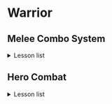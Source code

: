 # Warrior

## Melee Combo System
<details>
  <summary>Lesson list</summary>

  <details>

  <summary>
    
### 3-5 Hero Hero Gameplay Ability

  </summary>
    
> 本节主要内容是在以下两个文件中创建辅助函数（查找角色、控制器、组件等），以供蓝图调用
> - WarriorGameplayAbility
> - WarriorHeroGameplayAbility
  </details>

<details>
  <summary>
    
### 3-6 Ability Input Action

   </summary>
  
> 本节课主要是重复了Input Binding流程的前三个流程
> 
>> 全流程：Native Gameplay Tags -> Input Config Data Asset -> Custom Input Component -> Binding Inputs -> Assign Assets in Editor
>
> Native Gameplay Tags: 声明及定义GameplayTag
> 
> Input Cofig Data Asset: 创建了一个新的数组存储AbilityInputAction
> 
> Custome Input Component: 为绑定action创建了模板函数

</details>

<details>
  <summary>
    
### 3-7 Hero Ability Set

  </summary>

> Hero Character需要把标签传给Ablity System Component，通过标签激活对应的Ability，因此在UDataAsset_HeroStartUpData类里创建了一个结构体，维护标签与ability的关系，并重写了将能力赋予ASC的方法，这样在WarriorHeroCharacter的PossessedBy函数中就会调用子类的GiveToAbilitySystemComponent方法。
</details>

<details>
  <summary>
    
### 3-8 Binding Ability Input

  </summary>
  
> 在Input Component中将Ability与tag绑定，在Hero Character中，调用绑定方法并定义回调函数，回调函数负责触发技能。
</details>

<details>
  <summary>
    
### 3-10 Wait for Gameplay Event

  </summary>
  
> 这两节课主要是创建动画，创建了动画通知用的蓝图，传递标签，并定义了新的标签，供发送通知时使用。（标签主要是用来识别武器的）
</details>

<details>
  <summary>
    
### 3-13 Link Anim Layer

  </summary>
  
> 不同的武器会有不同的动画，为了避免创建复杂的动画图表，采用了分层的概念创建动画。
</details>

<details>
  <summary>
    
### 3-14 Default Weapon Ability

  </summary>
  
> 设置了能力蓝图中，能力标签对其他标签的屏蔽。
> 
> 角色在装备武器时，要链接动画图层，有不同的能力：卸下装备，轻攻击，重攻击等，重新绑定输入映射上下文。
> 
> 角色在卸下装备时，需要卸载动画图层，移除授予的能力，移除输入映射等。
> 
> 这些跟武器相关，所以将这些内容维护在AWarriorHeroWeapon类中，简而言之，我们在捡起武器的同时，也捡起了一套“系统”。
</details>

<details>
  <summary>
    
### 3-15 Grant Weapon Ability

  </summary>
  
> UWarriorAbilitySystemComponent类里添加了GrantHeroWeaponAbilities方法，根据武器关联的能力进行授予。
>
> 设置蓝图。
>
> （不知道为什么少了3-14节的几个资源，已补充）
</details>

<details>
  <summary>
    
### 3-16 Handle Unequip Axe

  </summary>
  
> 卸载武器时，需要unlinke anim class layers，删除mapping context以及清空授权的能力。
>
> UWarriorAbilitySystemComponent负责授权能力以及移除授权能力，已授权的FGameplayAbilitySpecHandle被保存在武器类中。
>
> 补充了3-15结尾遗留部分代码。
</details>

<details>
  <summary>
    
### Stop & Summarize

  </summary>
  
> 前面这部分主要内容是围绕着输入-技能展开的，抛开动画暂且不论，仅输入-技能而言，大概逻辑是mapping context将action与input tag对应起来，而mapping context被存储在data asset中；input component中定义了绑定函数，将action，tag与回调函数进行关联，hero character的possesedby函数加载data asset，setupplayerinputcomponent中则启用了input component中的绑定函数，回调函数也在hero character中被定义，但其真正的实现OnAbilityInputPressed则在WarriorAbilitySystemComponent中，该函数根据标签遍历可激活的技能列表（GetActivatableAbilities()返回的是【可激活】的技能，可激活也就是被授予的技能，区别于【已激活】），如果标签匹配则激活对应技能TryActivateAbility，此时会触发对应蓝图中Activate Ability事件，执行后续逻辑，比如播放montage，设置anim class layer，mapping context，授予能力等等。
> ![Image](README_Img/Chapter3_StopAndSummarize.png)
  </details>


<details>
  <summary>

### 3-17 Light Attack Ability

  </summary>

>讲解了轻攻击能力的配置流程，前面框架搭好以后，流程就是：
>
>定义tag -> 创建action -> Input config中将input tag与action绑定 -> 修改mapping context，将aciton与输入进行映射 -> 创建能力蓝图，设置标签 -> 在武器中修改weapon data，配置input tag与ability
>
>注意：能力蓝图中设置的是ability tag，而其他地方没有记错的话设置的是input tag，Weapon data中将input tag与能力蓝图绑定，也就与ability tag进行了关联。
</details>

<details>
<summary>

### 3-18 Combo Logic

</summary>

> 本节重点是在GA_Hero_LightAttackMaster中创建了连击的逻辑，连续攻击增加计数，超过一定时间进行重置。
> 
> GA_Hero_LightAttack_Axe中则维护了montage的映射。
>
> 注意，montage中的slot可以视作一个“动画播放通道”，以控制不同部位的动画。

</details>

<details>

<summary>

### 3-20 Heavy Attack Logic

</summary>

> 本节与上一节的内容同轻攻击。
  
</details>

<details>

<summary>

### 3-21 Warrior Function Library

</summary>

> 因为连击系统与动画是独立的，现在需要实现这样的功能：轻击3之后可以直接跳转到重击2，就需要进行通信。
>
> 本节创建了一个函数库以供后续使用，比如获取ASC组件，添加标签，移除标签，检测actor是否有标签等。
  
</details>

<details>

<summary>

### 3-22 Jump To Finisher
  
</summary>

> 在轻击和重击的功能蓝图中进行了轻击3->重击2的功能实现，主要思路就是通过Ability System Component添加标签，以识别能否进行跳转。
  
</details>

<details>

<summary>

### 3-23 Slow Motion and Sound FX
  
</summary>

> 基于AnimNotifyState类创建蓝图，重载函数以控制时间流速。
>
> 给montage添加慢动作及音效。
  
</details>

<details>

<summary>

### Bug Fixed
  
</summary>

> 上一节重击1的montage未保存。
>
> 修理了几处bug：之前定义event.unequip.axe标签时多打了空格，修复后导致人物不能正常收回武器，需要在收回武器的能力蓝图和montage中重新选择标签。

</details>

<details>

<summary>

### 3-24 Section Wrap Up
  
</summary>

> 注释调试代码，在FWarriorHeroAbilitySet这个结构体中，AbilityToGrant的类型换为更具体的子类UWarriorHeroGameplayAbility，删除部分无用资源。

</details>


</details>


## Hero Combat

<details>
  <summary>Lesson list</summary>

<details>

<summary>

### 4-3 Set Up Enemy Character
  
</summary>

> 前期准备，创建Enemy的C++类：character，startup data，gameplay ability，combat component。

</details>

<details>

<summary>

### 4-4 Gruntling Guardian
  
</summary>

> 创建动画蓝图，在创建模板动画蓝图的时候，并不需要指定骨骼。

</details>

<details>

<summary>

### 4-5 Asynchronous Loading
  
</summary>

> 主角因为只有一个，在加载start up data的时候是同步加载的，及时阻塞游戏进程，也很快就加载完了；而敌人数量可能是不定的，所以本节采用了异步加载的方式，在进行异步加载的时候还应用了lambda函数。
>
> 回顾一下start up data，该类主要是为了存储ablity而存在的，我们加载start up data也是为了授予主角/敌人能力的，注意，授予能力 ！= 激活能力。

</details>

<details>

<summary>

### 4-6 Spawn Enemy Weapon
  
</summary>

> 给敌人生成武器，创建游戏能力蓝图BP_Guardian_SpawnWeapon，需要设置tag，创建武器类，设置socket等。
</details>

<details>

<summary>

### 4-7 Attribute Set
  
</summary>

> 给角色设置血量，攻击力等属性。通过宏创建辅助函数。
>
> 点击~，在控制台输入showdebug abilitysystem后会显示设置的属性。
</details>

<details>
<summary>

### 4-8 Gameplay Effect
  
</summary>

> 上一节设置了AttributeSet，而Gameplay Effect的作用则是修改属性值。
>
> 本节同时也建立了Curve Table，有点类似于Excel表格填表。
</details>

<details>
<summary>

### 4-9 Apply Gameplay Effect To Self
  
</summary>

> 创建好Gameplay Effect以后，下一步就是怎么应用的问题，首先在UDataAsset_StartUpDataBase中保存UGameplayEffect，之后在GiveToAbilitySystemComponent函数中应用Gameplay Effect。
>
> 注意在DA_Hero中，给StartUpGameplayEffects进行赋值时，有先后顺序，先是MaxHealth，再是CurrentHealth。
</details>


<details>
<summary>

### 4-10 Init Enemy Attributes
  
</summary>

> 跟角色设置属性以及Gameplay Effect的流程差不多，在控制台输出调试信息的时候page down切换到敌人身上，也没有正确显示，于是修改了DefaultGame.ini文件。
</details>

<details>
<summary>

### 4-11 Pawn Combat Interface
  
</summary>

> 为了做伤害检测，首先需要处理武器的碰撞，而碰撞实际跟动画有关，需要设置ANS_ToggleWeaponCollision，因为AnimNotifyState有明确的起止点，以便启用/禁用武器碰撞。
>
> 为了能够启用武器碰撞，首先要获取武器，而武器可以在PawnCombatComponent中被获取，所以可以在PawnCombatComponent中设置一个ToggleCollision函数。
>
> 那么问题是怎么获取PawnCombatComponent？我们可以访问的是HeroCombatComponent/EnemyCombatComponent，对于启用/禁用碰撞而言，我们只需要访问基类PawnCombatComponent即可。
>
>> 1.用FindComponentByClass()获取组件。
>> 
>> 2.BaseCharacter实现自定义的IPawnCombatInterface接口，该接口中只有一个纯虚函数GetPawnCombatComponent()，HeroCharacter/EnemyCharacter需要覆盖虚函数并返回自己的CombatComponent。

</details>

<details>
<summary>

### 4-12 Toggle Weapon Collision
  
</summary>

> 在PawnCombatComponent中创建ToggleWeaponCollision以启用/禁用碰撞，在AnimNotifyState类中进行调用，并在montage中确定AnimNotifyState的起止点。

</details>

<details>
<summary>

### 4-13 On Weapon Begin Overlap
  
</summary>

> 本节主要内容为hit流程，在WeaponBase类有WeaponCollisionBox，将BeginOverlap与EndOverlap与WeaponCollisionBox进行绑定，对碰撞的物体进行检测。
>
> UPawnCombatComponent则用来处理武器碰撞，创建ToggleWeaponCollision函数待完善。

</details>

<details>
<summary>

### 4-14 On Target Interacted
  
</summary>

> 声明委托类型，在进行碰撞时或者碰撞结束后，调用委托绑定的回调函数。
>
> ![Image](README_Img/4-14.png)

</details>


<details>
<summary>

### 4-15 Notify Melee Hit
  
</summary>

> 确保每次攻击时，只攻击一次：在PawnCombatComponent创建一个AAcotr*数组，当检测到对象时加入数组，之后如果再次检测到同一个actor，则直接跳过。
>
> 检测到物体以后，下一步就是进行通知以便就行后续的伤害处理，HeroCombatComponent中重写了OnHitTargetActor，进行伤害检测，在此函数中调用函数UAbilitySystemBlueprintLibrary::SendGameplayEventToActor()。在GA_LightAttack中定义了WaitGameplayEvent节点负责监听（选择了同一个标签），当SendGameplayEventToActor调用以后，该事件会被激活，执行后续伤害处理流程。

</details>

<details>
<summary>

### 4-16 Set Up Attack Montages
  
</summary>

> 为其他轻攻击、重攻击添加ANS通知；为重攻击添加WaitGameplayEvent节点，检测事件。

</details>


<details>
<summary>

### 4-17 Make Gameplay Effect Spec Handle
  
</summary>

> 前面做了hit检测，后续自然就是进行伤害处理，如何通过gameplay effect影响attribute set，流程如图所示：
>
> ![Image](README_Img/4-17.png)
>
> 本节主要是在UWarriorHeroGameplayAbility类中创建了MakeHeroDamageEffectSpecHandle函数，返回FGameplayEffectSpecHandle以供后续使用。

</details>

<details>
<summary>

### 4-18 Hero Damage Info
  
</summary>

> 上一节课的补充，为MakeHeroDamageEffectSpecHandle准备入参，创建Effect Class，tag，获取base damage等。

</details>

<details>
<summary>

### 4-19 Apply Effect Spec Handle To Target
  
</summary>

> 创建好gameplay effect spec handle以后，下一步就是将handle应用于目标：在UWarriorGameplayAbility创建了相关函数，重点是调用UAbilitySystemComponent::ApplyGameplayEffectSpecToTarget函数。

</details>

<details>
<summary>

### 4-20 Capture Relevant Attributes
  
</summary>

> 为了能够进行伤害计算，需要对attributes进行捕获，本节课提供了两种方式进行捕获：一种是较慢的方式，另一种则是通过宏相对而言较快的方式进行捕获。

</details>

<details>
<summary>

### 4-21 Retrieve Hero Damage Info
  
</summary>

> 上节课对attributes进行了捕获，这节课主要是重载UGameplayEffectExecutionCalculation下的Execute_Implementation函数，以取得attributes的值。

</details>

<details>
<summary>

### 4-22 Calculate Final Damage Done
  
</summary>

> 在Execute_Implementation函数中编写**伤害计算逻辑**。

</details>

<details>
<summary>

### 4-23 Set Up Heavy Attacks For Damage
  
</summary>

> 在蓝图中修改heavy attck的逻辑，使得gameplay effect能够作用于attributes。
>
> 至此，前面流程图中Gameplay Effect Execution Calculation环节也就结束了。

</details>


<details>
<summary>

### 4-24 Modify Health Attribute
  
</summary>

> 重载PostGameplayEffectExecute函数，通过Data.EvaluatedData.Attribute与其他属性进行匹配，修改对应的属性。
>
> 本节遇到一个问题就是GAMEPLAYATTRIBUTE_PROPERTY_GETTER(ClassName, PropertyName)没有生效，而其他的Getter和Setter都是正常的，应该是跟宏里面static有关。

</details>

<details>
<summary>

### 4-25 Hit React Ability
  
</summary>

> 从本节开始，下面几节主要做一些所谓的“打击感”。
>
> 首先是受击反馈，这也是一种ability，敌人的ability流程是：Ability Tags -> Gameplay Ability Blueprint（先创建基类蓝图，写逻辑，子类蓝图填数据） -> Anim Montage -> Grant Ability（DA里选择对应能力蓝图）。

</details>

<details>
<summary>

### 4-26 Trigger Hit React Ability
  
</summary>

> 之前已经授予了能力，下一步是怎么“触发”的问题，很明显，在角色进行攻击的时候触发敌人的受击动画，所以在GA_Hero_LightAttackMaster蓝图中使用了蓝图库中的方法Send Gameplay Event To Actor，此方法被调用后，触发GA_Enemy_HitReact_Base事件，从而调整敌人面向的方向以及播放蒙太奇。

</details>

<details>
<summary>

### 4-27 Material Hit FX
  
</summary>

> 修改重击蓝图，使得重击能够触发受击动画。
>
> 修改enemy的材质，并通过参数对enemy材质进行控制，在GA_Enemy_HitReact_Base蓝图中，在角色被击中时修改参数，从而使得enemy呈现出不同的样子。

</details>

<details>
<summary>

### 4-28 Hit Pause
  
</summary>

> 实现了“卡肉”效果。Hit pause也是作为主角的一种ability，实现流程与之前基本一致，而hit pause则是通过event进行触发的，enemy的受击动画，通过在蓝图中调用Send Gameplay Event To Actor进行触发，而hit pause这里则在C++中调用了SendGameplayEventToActor函数进行触发。

</details>

<details>
<summary>

### 4-29 Camera Shake
  
</summary>

> GA_Hero_HitPause蓝图中加入相机抖动节点，创建相机抖动蓝图。

</details>


<details>
<summary>

### 4-30 Hit React Sound
  
</summary>

> 在敌人的montage中添加受击音效。
>
> 为了解决同时击中多个敌人导致同时播放多个音效的问题，创建Sound Concurrency资产，控制同时播放的音效数量。

</details>

<details>
<summary>

### 4-31 Gameplay Cues
  
</summary>

> 斧头的击中音效不要放在montage里，因为我们想要的是只有在斧头击中目标以后才播放击中音效。
>
> 本节使用了Gameplay Cue来播放音效。

</details>

<details>
<summary>

### 4-32 Enemy Death Ability
  
</summary>

> Enemy Death Process：Attribute Set(Add tag to actor) → Play Death Montage(Triggered on tag added) → Death FX(Material FX / Particle FX)
>
> 本节首先完成了死亡能力的授予，与其他ability流程一样，只不过触发ability变成了通过tag触发。
>
> 在GA_Enemy_Death_Base蓝图中播放montage和执行gameplay cue播放声音。

</details>


<details>
<summary>

### 4-33 BP Death Interface
  
</summary>

> 解决enemy死亡以后动画恢复至idle的问题，需要停用动画，关闭碰撞等。
>
> 怎么从EndAbility调用BP_Enemy_Character_Base中的逻辑？可以选择Cast to或者使用蓝图接口，本节创建了蓝图接口以实现通信。

</details>

<details>
<summary>

### 4-34 Dissolve Material FX
  
</summary>

> 给enemy和enemy weapon添加死亡后慢慢消失的效果，也就是在BP_EnemyCharacter_Base中修改材质参数，缓慢溶解的过程使用timeline来实现。
>
> 之前一直不是很清楚texture, material, anim, montage, mesh, skeleton的区别，这里说一下自己的浅见：
> > texture & material: texture是基元，提供纹理信息，而material则是综合texture及算法实现的效果，比如溶解效果的实现。
> > 
> > anim & montage: 同样anim是基元，montage在anim的基础上，进行动画的逻辑控制、动画混合等。
> > 
> > mesh & skeleton: mesh是3D模型的集合结构，决定了物体的形状，而skeleton是由骨骼和关节组成的层级结构，驱动mesh变形以实现动画。

</details>


<details>
<summary>

### 4-35 Dissolve Niagara FX
  
</summary>

> 使用Spawn System Attached给死亡后的enemy添加粒子特效，首先在蓝图接口中将Niagara作为函数的输入，之后在蓝图中进行加载。添加完后的粒子效果有个问题，就是颜色与enemy溶解时材质的颜色不一致，所以获取enmey的材质，找到其颜色参数，赋予niagara相关参数即可。

</details>

<details>
<summary>

### 4-36 Pawn UI Component
  
</summary>

> 创建PawnUIComponent及其子类，创建PawnUIInterface接口，以便查找PawnUIComponent，使WarriorBaseCharacter及子类实现该接口。

</details>

<details>
<summary>

### 4-37 Broadcast Value Change
  
</summary>

> AttributeSet中获取UIComponent，而UIComponent中定义了**委托函数**，当属性发生变化时，AttributeSet中获取的UIComponent则会进行广播。

</details>

<details>
<summary>

### 4-38 Listen For Broadcasting
  
</summary>

> 创建WarriorWidgetBase基类，该类重载NativeOnInitialized函数，此函数通过IPawnUIInterface接口获得HeroUIComponent，调用BP_OnOwningHeroUIComponentInitialized函数（此函数在Widget蓝图中被重写，绑定血量修改时的事件）。
>
> 角色蓝图中添加了Widget，之后触发Widget蓝图中NativeOnInitialized函数，子类中重载了调用BP_OnOwningHeroUIComponentInitialized函数，则会对其进行调用。
>
> 注意，此时在AttributeSet中，我们通过接口进行了广播，它并不知道Widget的存在；而反观WarriorWidgetBase类，借助于基类中的蓝图接口，它的子类蓝图也只是绑定了委托事件，并不知道AttributeSet的存在。

</details>

  
</details>

